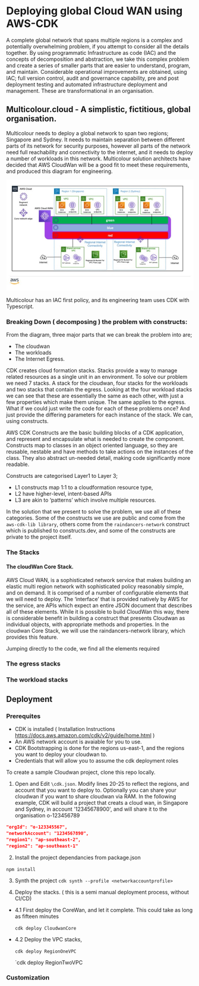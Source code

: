 # Deploying global Cloud WAN using AWS-CDK #

A complete global network that spans multiple regions is a complex and potentially overwhelming problem,  if you attempt to consider all the details together.    By using  programmatic Infrastructure as code (IAC) and the concepts of decomposition and abstraction, we  take this complex problem and create a series of smaller parts that are easier to understand, program, and maintain.   Considerable operational improvements are obtained, using IAC;  full version control, audit and governance capability, pre and post deployment testing and  automated infrastructure deployment and management. These are transformational in an organisation. 

## Multicolour.cloud - A simplistic, fictitious, global organisation.  ##
Multicolour needs to deploy a global network to span two regions; Singapore and Sydney. 
It needs to  maintain separation between different parts of its network for security purposes, however all parts of the network need full reachability and connectivity to the internet, and it needs to deploy a number of workloads in this network.  Multicolour solution architects have decided that AWS CloudWan will be a good fit to meet these requirements, and produced this diagram for engineering.

![MulticolorDiagram](./docs/images/multicolour.jpg)


Multicolour has an IAC first policy, and its engineering team uses CDK with Typescript.


### Breaking Down ( decomposing ) the problem with constructs: ##

From the diagram,  three major parts that we can break the problem into are;


- The cloudwan
- The workloads
- The Internet Egress.

CDK creates cloud formation stacks. Stacks provide a way to manage related resources as a single unit in an environment.  To solve our problem we need 7 stacks.  A stack for the cloudwan, four stacks for the workloads and two stacks that contain the egress. Looking at  the four workload stacks we can see that these are essentially the same as each other, with just a few properties which make them unique.  The same applies to the egress.    What if we could just write the code for each of these problems once? And just provide the differing parameters for each instance of the stack. We can, using constructs.

AWS CDK Constructs are the basic building blocks of a CDK application, and represent and encapsulate what is needed to create the component.  Constructs map to classes in an object oriented language, so they are reusable, nestable and have methods to take actions on the instances of the class.   They also abstract un-needed detail, making code significantly more readable.

Constructs are categorised Layer1 to Layer 3;

- L1 constructs map 1:1 to a cloudformation resource type, 
- L2  have higher-level, intent-based APIs
- L3 are akin to ‘patterns’ which involve multiple resources. 


In the solution that we present to solve the problem, we use all of these categories.  Some of the constructs we use are public and come from the ```aws-cdk-lib library```, others come from the ```raindancers-network``` construct which is published to constructs.dev, and some of the constructs are private to the project itself.

### The Stacks 

#### The cloudWan Core Stack. ###

AWS Cloud WAN, is a sophisticated network service that makes building an elastic multi region network with sophisticated policy reasonably simple, and on demand.  It is comprised of a number of configurable elements that we will need to deploy.  The  ‘interface’ that is provided natively by AWS for the service, are APIs which  expect an entire JSON document that describes all of these elements. While it is possible to build CloudWan this way,  there is considerable benefit in building a construct that presents Cloudwan as individual objects,  with appropriate methods and properties.   In the cloudwan Core Stack, we will use the raindancers-network library, which provides this feature.

Jumping directly to the code, we find all the elements required

### The egress stacks


### The workload stacks




## Deployment ##

### Prerequites

- CDK is installed ( Installation Instructions https://docs.aws.amazon.com/cdk/v2/guide/home.html  )
- An AWS network account is avaiable for you to use. 
- CDK Bootstrapping is done for the regions us-east-1, and the regions you want to deploy your cloudwan to.
- Credentials that will allow you to assume the cdk deployment roles


To create a sample Cloudwan project, clone this repo locally.

1. Open and Edit `\cdk.json`.  Modify lines 20-25 to reflect the regions, and account that you want to deploy to.  Optionally you can share your cloudwan if you want to share cloudwan via RAM.  In the following example, CDK will build a project that creats a cloud wan, in Singapore and Sydney, in account '12345678900', and will share it to the organisation o-123456789

```json
"orgId": "o-123345567",
"networkAccount": "1234567890",
"region1": "ap-southeast-2",
"region2": "ap-southeast-1"
```

2. Install the project dependancies from package.json

`npm install`


3. Synth the project
`cdk synth --profile <networkaccountprofile>`

4. Deploy the stacks. ( this is a semi manual deployment process, without CI/CD)

- 4.1 First deploy the CoreWan, and let it complete. This could take as long as fifteen minutes
  
  `cdk deploy CloudwanCore`

- 4.2 Deploy the VPC stacks, 

  `cdk deploy RegionOneVPC`

  `cdk deploy RegionTwoVPC

### Customization ###